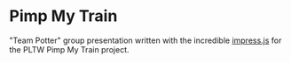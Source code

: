 Pimp My Train
=============

"Team Potter" group presentation written with the incredible [impress.js](https://github.com/bartaz/impress.js/) for the PLTW Pimp My Train project.
